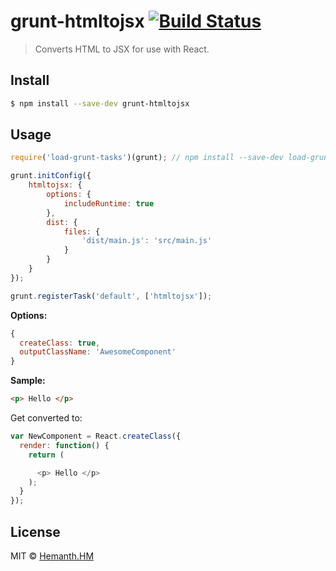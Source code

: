 # grunt-htmltojsx [![Build Status](https://travis-ci.org/hemanth/grunt-htmltojsx.svg?branch=master)](https://travis-ci.org/hemanth/grunt-htmltojsx)

> Converts HTML to JSX for use with React.


## Install

```sh
$ npm install --save-dev grunt-htmltojsx
```


## Usage

```js
require('load-grunt-tasks')(grunt); // npm install --save-dev load-grunt-tasks

grunt.initConfig({
	htmltojsx: {
		options: {
			includeRuntime: true
		},
		dist: {
			files: {
				'dist/main.js': 'src/main.js'
			}
		}
	}
});

grunt.registerTask('default', ['htmltojsx']);
```

__Options:__

```js
{
  createClass: true,
  outputClassName: 'AwesomeComponent'
}
```

__Sample:__

```html
<p> Hello </p>
```

Get converted to:

```js
var NewComponent = React.createClass({
  render: function() {
    return (

      <p> Hello </p>
    );
  }
});
```


## License

MIT © [Hemanth.HM](http://hemanth.com)
